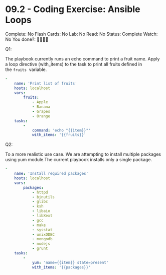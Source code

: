 # 09.2 - Coding Exercise: Ansible Loops

Complete: No
Flash Cards: No
Lab: No
Read: No
Status: Complete
Watch: No
You done?: 🌚🌚🌚🌚

Q1:

The playbook currently runs an echo command to print a fruit name. Apply a loop directive (with_items) to the task to print all fruits defined in the `fruits`
 variable.

```yaml
-
    name: 'Print list of fruits'
    hosts: localhost
    vars:
        fruits:
            - Apple
            - Banana
            - Grapes
            - Orange
    tasks:
        -
            command: 'echo "{{item}}"'
            with_items: '{{fruits}}'
```

Q2:

To a more realistic use case. We are attempting to install multiple packages using yum module.The current playbook installs only a single package.

```yaml
-
    name: 'Install required packages'
    hosts: localhost
    vars:
        packages:
            - httpd
            - binutils
            - glibc
            - ksh
            - libaio
            - libXext
            - gcc
            - make
            - sysstat
            - unixODBC
            - mongodb
            - nodejs
            - grunt
    tasks:
        -
            yum: 'name={{item}} state=present'
            with_items: '{{packages}}'
```